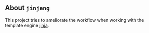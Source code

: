 About `jinjang`
---------------

This project tries to ameliorate the workflow when working with the template engine [jinja](https://palletsprojects.com/p/jinja/).
